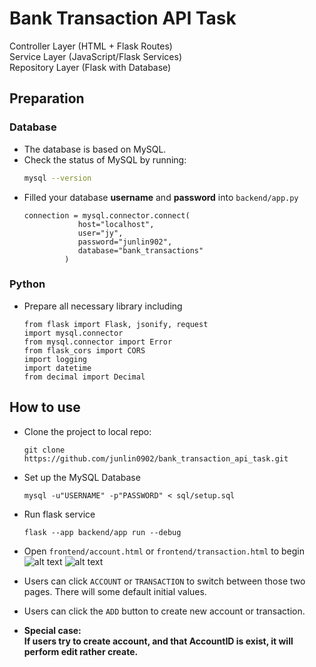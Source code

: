 # Bank Transaction API Task
Controller Layer (HTML + Flask Routes)  
Service Layer (JavaScript/Flask Services)  
Repository Layer (Flask with Database)
## Preparation
### Database
- The database is based on MySQL.
- Check the status of MySQL by running:
  ```bash
  mysql --version
  ```
- Filled your database **username** and **password** into `backend/app.py`
   ```
   connection = mysql.connector.connect(
               host="localhost",
               user="jy",
               password="junlin902",
               database="bank_transactions"
            )
### Python
- Prepare all necessary library including
   ```
   from flask import Flask, jsonify, request
   import mysql.connector
   from mysql.connector import Error
   from flask_cors import CORS
   import logging
   import datetime
   from decimal import Decimal

## How to use
- Clone the project to local repo:
   ```
   git clone https://github.com/junlin0902/bank_transaction_api_task.git
- Set up the MySQL Database
   ```
   mysql -u"USERNAME" -p"PASSWORD" < sql/setup.sql
- Run flask service
   ```
   flask --app backend/app run --debug
- Open `frontend/account.html` or `frontend/transaction.html` to begin
![alt text](image-account.png)
![alt text](image-transaction.png)
- Users can click `ACCOUNT` or `TRANSACTION` to switch between those two pages. There will some default initial values.  
- Users can click the `ADD` button to create new account or transaction. 

- **Special case:  
If users try to create account, and that AccountID is exist, it will perform edit rather create.**

